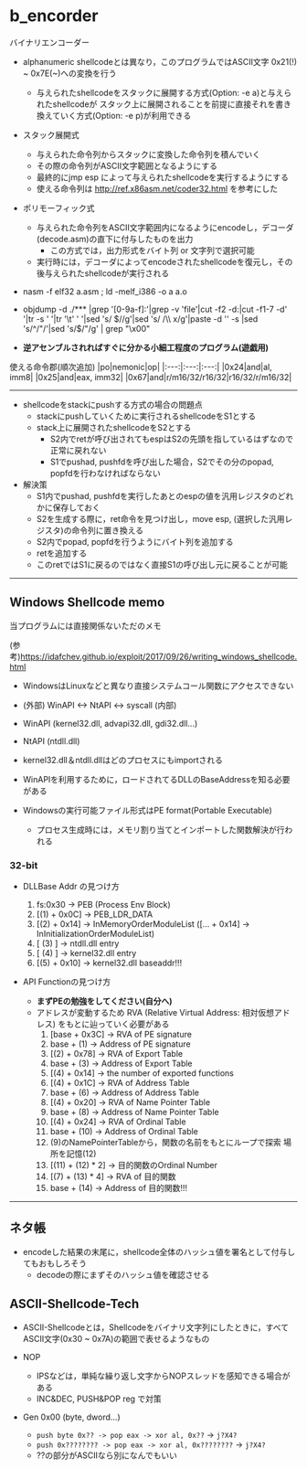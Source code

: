 # b_encorder
バイナリエンコーダー

- alphanumeric shellcodeとは異なり，このプログラムではASCII文字 0x21(!) ~ 0x7E(~)への変換を行う
    - 与えられたshellcodeをスタックに展開する方式(Option: -e a)と与えられたshellcodeが
    スタック上に展開されることを前提に直接それを書き換えていく方式(Option: -e p)が利用できる

- スタック展開式
    - 与えられた命令列からスタックに変換した命令列を積んでいく
    - その際の命令列がASCII文字範囲となるようにする
    - 最終的にjmp esp によって与えられたshellcodeを実行するようにする
    - 使える命令列は http://ref.x86asm.net/coder32.html を参考にした

- ポリモーフィック式
    - 与えられた命令列をASCII文字範囲内になるようにencodeし，デコーダ(decode.asm)の直下に付与したものを出力
        - この方式では，出力形式をバイト列 or 文字列で選択可能
    - 実行時には，デコーダによってencodeされたshellcodeを復元し，その後与えられたshellcodeが実行される

- nasm -f elf32 a.asm ; ld -melf_i386 -o a a.o
- objdump -d ./*** |grep '[0-9a-f]:'|grep -v 'file'|cut -f2 -d:|cut -f1-7 -d' '|tr -s ' '|tr '\t' ' '|sed 's/ $//g'|sed 's/ /\\ x/g'|paste -d '' -s |sed 's/^/"/'|sed 's/$/"/g' | grep "\\x00"

- **逆アセンブルされればすぐに分かる小細工程度のプログラム(遊戯用)**

使える命令郡(順次追加)
|po|nemonic|op|
|:---:|:---:|:---:|
|0x24|and|al, imm8|
|0x25|and|eax, imm32|
|0x67|and|r/m16/32/r16/32|r16/32/r/m16/32|

---
- shellcodeをstackにpushする方式の場合の問題点
    - stackにpushしていくために実行されるshellcodeをS1とする
    - stack上に展開されたshellcodeをS2とする
        - S2内でretが呼び出されてもespはS2の先頭を指しているはずなので正常に戻れない
        - S1でpushad, pushfdを呼び出した場合，S2でその分のpopad, popfdを行わなければならない
- 解決策
    - S1内でpushad, pushfdを実行したあとのespの値を汎用レジスタのどれかに保存しておく
    - S2を生成する際に，ret命令を見つけ出し，move esp, (選択した汎用レジスタ)の命令列に置き換える
    - S2内でpopad, popfdを行うようにバイト列を追加する
    - retを追加する
    - このretではS1に戻るのではなく直接S1の呼び出し元に戻ることが可能
---
## Windows Shellcode memo
当プログラムには直接関係ないただのメモ

(参考)https://idafchev.github.io/exploit/2017/09/26/writing_windows_shellcode.html
- WindowsはLinuxなどと異なり直接システムコール関数にアクセスできない
- (外部) WinAPI <-> NtAPI <-> syscall (内部)
- WinAPI (kernel32.dll, advapi32.dll, gdi32.dll...)
- NtAPI (ntdll.dll)
- kernel32.dll＆ntdll.dllはどのプロセスにもimportされる
- WinAPIを利用するために，ロードされてるDLLのBaseAddressを知る必要がある 

- Windowsの実行可能ファイル形式はPE format(Portable Executable)
    - プロセス生成時には，メモリ割り当てとインポートした関数解決が行われる


### 32-bit
- DLLBase Addr の見つけ方
    1. fs:0x30 -> PEB (Process Env Block)
    2. [(1) + 0x0C] -> PEB_LDR_DATA
    3. [(2) + 0x14] -> InMemoryOrderModuleList
    ([... + 0x14] -> InInitializationOrderModuleList)
    4. [ (3) ] -> ntdll.dll entry
    5. [ (4) ] -> kernel32.dll entry
    6. [(5) + 0x10] -> kernel32.dll baseaddr!!!


- API Functionの見つけ方
    - **まずPEの勉強をしてください(自分へ)**
    - アドレスが変動するため RVA (Relative Virtual Address: 相対仮想アドレス)
    をもとに辿っていく必要がある
        1. [base + 0x3C] -> RVA of PE signature
        2. base + (1)    -> Address of PE signature
        3. [(2) + 0x78]  -> RVA of Export Table
        4. base + (3)  -> Address of Export Table
        5. [(4) + 0x14]  -> the number of exported functions
        6. [(4) + 0x1C]  -> RVA of Address Table
        7. base + (6)  -> Address of Address Table
        8. [(4) + 0x20]  -> RVA of Name Pointer Table
        9. base + (8)  -> Address of Name Pointer Table
        10. [(4) + 0x24] -> RVA of Ordinal Table
        11. base + (10) -> Address of Ordinal Table
        12. (9)のNamePointerTableから，関数の名前をもとにループで探索 場所を記憶(12)
        13. [(11) + (12) * 2] -> 目的関数のOrdinal Number
        14. [(7) + (13) * 4] -> RVA of 目的関数
        15. base + (14) -> Address of 目的関数!!!

---
## ネタ帳
- encodeした結果の末尾に，shellcode全体のハッシュ値を署名として付与してもおもしろそう
    - decodeの際にまずそのハッシュ値を確認させる

## ASCII-Shellcode-Tech
- ASCII-Shellcodeとは，Shellcodeをバイナリ文字列にしたときに，すべてASCII文字(0x30 ~ 0x7A)の範囲で表せるようなもの

- NOP
    - IPSなどは，単純な繰り返し文字からNOPスレッドを感知できる場合がある
    - INC&DEC, PUSH&POP reg で対策

- Gen 0x00 (byte, dword...)
    - ` push byte 0x?? -> pop eax -> xor al, 0x?? ` -> `j?X4?`
    - ` push 0x???????? -> pop eax -> xor al, 0x???????? ` -> `j?X4?`
    - ??の部分がASCIIなら別になんでもいい
